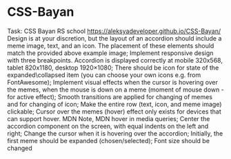 # CSS-Bayan
Task: CSS Bayan  RS school
https://aleksyadeveloper.github.io/CSS-Bayan/
Design is at your discretion, but the layout of an accordion should include a meme image, text, and an icon. The placement of these elements should match the provided above example image;
Implement responsive design with three breakpoints. Accordion is displayed correctly at mobile 320x568, tablet 820x1180, desktop 1920×1080;
There should be icon for state of the expanded\collapsed item (you can choose your own icons e.g. from FontAwesome);
Implement visual effects when the cursor is hovering over the memes, when the mouse is down on a meme (moment of mouse down - for active effect);
Smooth transitions are applied for changing of memes and for changing of icon;
Make the entire row (text, icon, and meme image) clickable;
Cursor over the memes (hover) effect only exists for devices that can support hover. MDN Note, MDN hover in media queries;
Center the accordion component on the screen, with equal indents on the left and right;
Change the cursor when it is hovering over the accordion;
Initially, the first meme should be expanded (chosen/selected);
Font size should be changed
